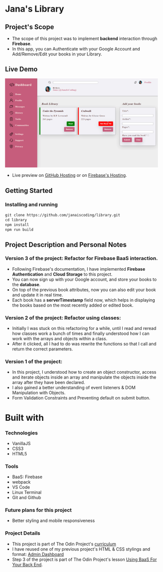 <h1> Jana's Library </h1>

## Project's Scope

- The scope of this project was to implement **backend** interaction through **Firebase**.
- In this app, you can Authenticate with your Google Account and Add/Remove/Edit your books in your Library.

## Live Demo

![](/dist/assets/library-preview.gif)

- Live preview on [GitHub Hosting](https://janaiscoding.github.io/library/) or on [Firebase's Hosting](https://jana-s-library.web.app/).

## Getting Started

### Installing and running

```
git clone https://github.com/janaiscoding/library.git
cd library
npm install
npm run build
```

## Project Description and Personal Notes

### Version 3 of the project: Refactor for Firebase BaaS interaction.

- Following Firebase's documentation, I have implemented **Firebase Authentication** and **Cloud Storage** to this project.
- You can now sign up with your Google account, and store your books to the **database**.
- On top of the previous book attributes, now you can also edit your book and update it in real time.
- Each book has a **serverTimestamp** field now, which helps in displaying the books based on the most recently added or edited book.

### Version 2 of the project: Refactor using classes:

- Initially I was stuck on this refactoring for a while, until I read and reread how classes work a bunch of times and finally understood how I can work with the arrays and objects within a class.
- After it clicked, all I had to do was rewrite the functions so that I call and return the correct parameters.

### Version 1 of the project:

- In this project, I understood how to create an object constructor, access and iterate objects inside an array and manipulate the objects inside the array after they have been declared. </br>
- I also gained a better understanding of event listeners & DOM Manipulation with Objects. </br>
- Form Validation Constraints and Preventing default on submit button. </br>

<h1> Built with </h1>

<h3> Technologies </h3>

- VanillaJS
- CSS3
- HTML5

<h3> Tools </h3>

- BaaS: Firebase
- webpack
- VS Code
- Linux Terminal
- Git and Github

### Future plans for this project

- Better styling and mobile responsiveness

<h3> Project Details</h3>

- This project is part of The Odin Project's [curriculum](https://www.theodinproject.com/lessons/node-path-javascript-library)
- I have reused one of my previous project's HTML & CSS stylings and format: [Admin Dashboard](https://github.com/janaiscoding/admin-dashboard)
- Step 3 of the project is part of The Odin Project's lesson [Using BaaS For Your Back End](https://www.theodinproject.com/lessons/javascript-using-baas-for-your-back-end).
